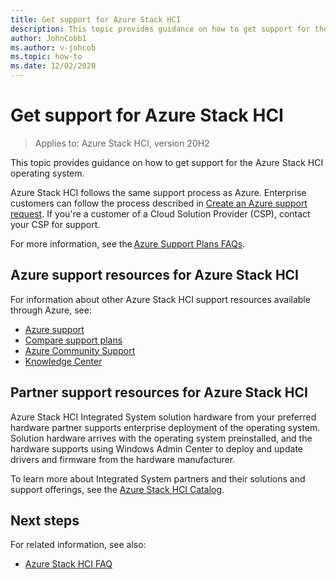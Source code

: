 ```yaml
---
title: Get support for Azure Stack HCI
description: This topic provides guidance on how to get support for the Azure Stack HCI operating system.
author: JohnCobb1
ms.author: v-johcob
ms.topic: how-to
ms.date: 12/02/2020
---
```


# Get support for Azure Stack HCI

>Applies to: Azure Stack HCI, version 20H2

This topic provides guidance on how to get support for the Azure Stack HCI operating system.

Azure Stack HCI follows the same support process as Azure. Enterprise customers can follow the process described in [Create an Azure support request](https://docs.microsoft.com/azure/azure-portal/supportability/how-to-create-azure-support-request). If you're a customer of a Cloud Solution Provider (CSP), contact your CSP for support.

For more information, see the [Azure Support Plans FAQs](https://azure.microsoft.com/support/faq/).

## Azure support resources for Azure Stack HCI
For information about other Azure Stack HCI support resources available through Azure, see:
- [Azure support](https://azure.microsoft.com/support/options/)
- [Compare support plans](https://azure.microsoft.com/support/plans/)
- [Azure Community Support](https://azure.microsoft.com/support/community/)
- [Knowledge Center](https://azure.microsoft.com/resources/knowledge-center/)

## Partner support resources for Azure Stack HCI
Azure Stack HCI Integrated System solution hardware from your preferred hardware partner supports enterprise deployment of the operating system. Solution hardware arrives with the operating system preinstalled, and the hardware supports using Windows Admin Center to deploy and update drivers and firmware from the hardware manufacturer.

To learn more about Integrated System partners and their solutions and support offerings, see the [Azure Stack HCI Catalog](https://azure.microsoft.com/products/azure-stack/hci/catalog/).

## Next steps
For related information, see also:
- [Azure Stack HCI FAQ](/faq.md)
